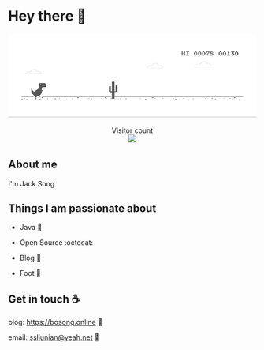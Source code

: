 # Hey there :wave:

<img src="https://raw.githubusercontent.com/dislazy/dislazy/main/dino.gif" alt="Hello world">

<p align="center"> 
  Visitor count<br>
  <img src="https://profile-counter.glitch.me/dislazy/count.svg" />
</p>

## About me

I'm Jack Song


## Things I am passionate about

- Java :tea:

- Open Source :octocat:

- Blog :lemon:

- Foot :doughnut:

## Get in touch :coffee:


blog: https://bosong.online :link:

email: ssliunian@yeah.net :love_letter:

